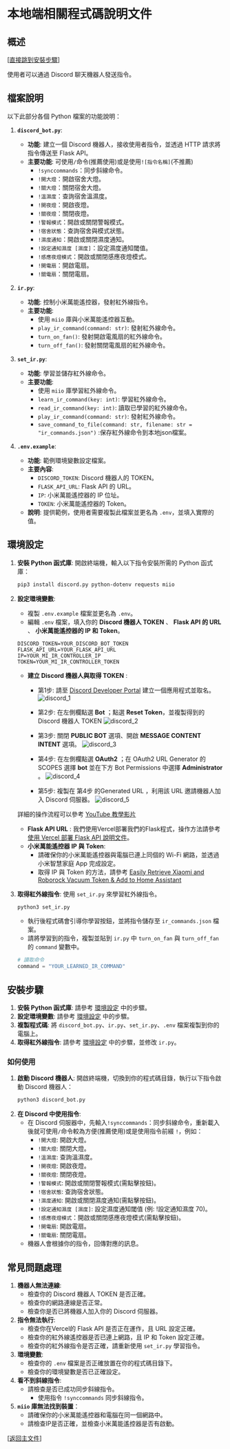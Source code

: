 # 本地端相關程式碼說明文件
## 概述

[[直接跳到安裝步驟](#安裝步驟)]

使用者可以通過 Discord 聊天機器人發送指令。

## 檔案說明

以下此部分各個 Python 檔案的功能說明：

1.  **`discord_bot.py`**:
    *   **功能**: 建立一個 Discord 機器人，接收使用者指令，並透過 HTTP 請求將指令傳送至 Flask API。
    *   **主要功能**:
        可使用`/`命令(推薦使用)或是使用`![指令名稱]`(不推薦)
        *   `!synccommands`：同步斜線命令。
        *   `!開大燈`：開啟宿舍大燈。
        *   `!關大燈`：關閉宿舍大燈。
        *   `!溫濕度`：查詢宿舍溫濕度。
        *   `!開夜燈`：開啟夜燈。
        *   `!關夜燈`：關閉夜燈。
        *   `!警報模式`：開啟或關閉警報模式。
        *   `!宿舍狀態`：查詢宿舍與模式狀態。
        *   `!濕度通知`：開啟或關閉濕度通知。
        *   `!設定通知濕度 [濕度]`：設定濕度通知閾值。
        *   `!感應夜燈模式`：開啟或關閉感應夜燈模式。
        *   `!開電扇`：開啟電扇。
        *   `!關電扇`：關閉電扇。

2.  **`ir.py`**:
    *   **功能**: 控制小米萬能遙控器，發射紅外線指令。
    *   **主要功能**:
        *   使用 `miio` 庫與小米萬能遙控器互動。
        *   `play_ir_command(command: str)`: 發射紅外線命令。
        *   `turn_on_fan()`: 發射開啟電風扇的紅外線命令。
        *   `turn_off_fan()`: 發射關閉電風扇的紅外線命令。

3.  **`set_ir.py`**:
    *   **功能**: 學習並儲存紅外線命令。
    *   **主要功能**:
        *   使用 `miio` 庫學習紅外線命令。
        *   `learn_ir_command(key: int)`: 學習紅外線命令。
        *   `read_ir_command(key: int)`: 讀取已學習的紅外線命令。
        *   `play_ir_command(command: str)`: 發射紅外線命令。
         *  `save_command_to_file(command: str, filename: str = "ir_commands.json")` :保存紅外線命令到本地json檔案。

5.  **`.env.example`**:
    *   **功能**: 範例環境變數設定檔案。
    *   **主要內容**:
        *   `DISCORD_TOKEN`: Discord 機器人的 TOKEN。
        *   `FLASK_API_URL`: Flask API 的 URL。
        *   `IP`: 小米萬能遙控器的 IP 位址。
        *   `TOKEN`: 小米萬能遙控器的 Token。
    *   **說明**: 提供範例，使用者需要複製此檔案並更名為 `.env`，並填入實際的值。

## 環境設定

1.  **安裝 Python 函式庫**: 開啟終端機，輸入以下指令安裝所需的 Python 函式庫：
    ```bash
    pip3 install discord.py python-dotenv requests miio
    ```
2.  **設定環境變數**:
    *   複製 `.env.example` 檔案並更名為 `.env`。
    *   編輯 `.env` 檔案，填入你的 **Discord 機器人 TOKEN** 、 **Flask API 的 URL** 、 **小米萬能遙控器的 IP 和 Token**。
       ```
       DISCORD_TOKEN=YOUR_DISCORD_BOT_TOKEN
       FLASK_API_URL=YOUR_FLASK_API_URL
       IP=YOUR_MI_IR_CONTROLLER_IP
       TOKEN=YOUR_MI_IR_CONTROLLER_TOKEN
       ```
    *   **建立 Discord 機器人與取得 TOKEN** : 
        - 第1步: 請至 [Discord Developer Portal](https://discord.com/developers/applications) 建立一個應用程式並取名。
        ![discord_1](/docs/discord_1.png)

        - 第2步: 在左側欄點選 **Bot**  ；點選 **Reset Token**，並複製得到的 Discord 機器人 TOKEN
        ![discord_2](/docs/discord_2.png)

        - 第3步: 關閉 **PUBLIC BOT** 選項、開啟 **MESSAGE CONTENT INTENT** 選項。
        ![discord_3](/docs/discord_3.png)

        - 第4步: 在左側欄點選 **OAuth2** ；在 OAuth2 URL Generator 的 SCOPES 選擇 **bot** 並在下方 Bot Permissions 中選擇 **Administrator** 。
        ![discord_4](/docs/discord_4.png)

        - 第5步: 複製在 第4步 的Generated URL ，利用該 URL 邀請機器人加入 Discord 伺服器。
        ![discord_5](/docs/discord_5.png)

    詳細的操作流程可以參考 [YouTube 教學影片](https://youtu.be/equ42VBYPrc?feature=shared)
    *   **Flask API URL** : 我們使用Vercel部署我們的Flask程式，操作方法請參考 [使用 Vercel 部署 Flask API 說明文件](/docs/Vercel.md)。
    *   **小米萬能遙控器 IP 與 Token**:
        *   請確保你的小米萬能遙控器與電腦已連上同個的 Wi-Fi 網路，並透過小米智慧家庭 App 完成設定。
        *   取得 IP 與 Token 的方法，請參考 [Easily Retrieve Xiaomi and Roborock Vacuum Token & Add to Home Assistant](https://youtu.be/m11qbkgOz5o?si=5vTI0yFyxGTooz-P&t=175)

3.  **取得紅外線指令**: 使用 `set_ir.py` 來學習紅外線指令。
    ```bash
    python3 set_ir.py
    ```
    *   執行後程式碼會引導你學習按鈕，並將指令儲存至 `ir_commands.json` 檔案。
    *   請將學習到的指令，複製並貼到 `ir.py` 中 `turn_on_fan` 與 `turn_off_fan` 的 `command` 變數中。
    ```python
    # 讀取命令
    command = "YOUR_LEARNED_IR_COMMAND"
    ```

## 安裝步驟

1.  **安裝 Python 函式庫**: 請參考 [環境設定](#環境設定) 中的步驟。
2.  **設定環境變數**: 請參考 [環境設定](#環境設定) 中的步驟。
3.  **複製程式碼**: 將 `discord_bot.py`、`ir.py`、`set_ir.py`、`.env` 檔案複製到你的電腦上。
4.  **取得紅外線指令**: 請參考 [環境設定](#環境設定) 中的步驟，並修改 `ir.py`。

### 如何使用

1.  **啟動 Discord 機器人**: 開啟終端機，切換到你的程式碼目錄，執行以下指令啟動 Discord 機器人：
    ```bash
    python3 discord_bot.py
    ```
3.  **在 Discord 中使用指令**:
    *   在 Discord 伺服器中，先輸入`!synccommands`：同步斜線命令，重新載入後就可使用`/`命令較為方便(推薦使用)或是使用指令前綴 `!`，例如：
        *   `!開大燈`: 開啟大燈。
        *   `!關大燈`: 關閉大燈。
        *   `!溫濕度`: 查詢溫濕度。
        *   `!開夜燈`: 開啟夜燈。
        *   `!關夜燈`: 關閉夜燈。
        *   `!警報模式`: 開啟或關閉警報模式(需點擊按鈕)。
        *   `!宿舍狀態`: 查詢宿舍狀態。
        *   `!濕度通知`: 開啟或關閉濕度通知(需點擊按鈕)。
         *  `!設定通知濕度 [濕度]`: 設定濕度通知閾值 (例: !設定通知濕度 70)。
         *  `!感應夜燈模式`：開啟或關閉感應夜燈模式(需點擊按鈕)。
        *  `!開電扇`: 開啟電扇。
        *   `!關電扇`: 關閉電扇。
    *   機器人會根據你的指令，回傳對應的訊息。


## 常見問題處理

1.  **機器人無法連線**:
    *   檢查你的 Discord 機器人 TOKEN 是否正確。
    *   檢查你的網路連線是否正常。
    *   檢查你是否已將機器人加入你的 Discord 伺服器。
2.  **指令無法執行**:
    *   檢查你在Vercel的 Flask API 是否正在運作，且 URL 設定正確。
    *   檢查你的紅外線遙控器是否已連上網路，且 IP 和 Token 設定正確。
    *   檢查你的紅外線指令是否正確，請重新使用 `set_ir.py` 學習指令。
3.  **環境變數**:
    *   檢查你的 `.env` 檔案是否正確放置在你的程式碼目錄下。
    *   檢查你的環境變數是否已正確設定。
4.  **看不到斜線指令**:
    *   請檢查是否已成功同步斜線指令。
        * 使用指令 `!synccommands` 同步斜線指令。
5.  **`miio` 庫無法找到裝置**：
     *  請確保你的小米萬能遙控器和電腦在同一個網路中。
     *  請檢查IP是否正確，並檢查小米萬能遙控器是否有啟動。

[[返回主文件](../README.md#快速開始)]